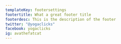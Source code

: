 ```yaml
---
templateKey: footersettings
footertitle: What a great footer title
footerdesc: This is the description of the footer
twitter: "@yogaclicks"
facebook: yogaclicks
ig: avathefatcat
---
```

